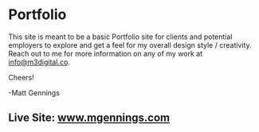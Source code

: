 # Portfolio

This site is meant to be a basic Portfolio site for clients and potential employers to explore and get a feel for my overall design style / creativity. Reach out to me for more information on any of my work at info@m3digital.co.

Cheers!

-Matt Gennings

## Live Site: www.mgennings.com
